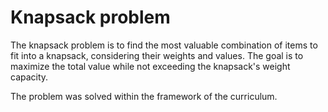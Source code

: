 # Knapsack problem
The knapsack problem is to find the most valuable combination of items to fit into a knapsack, considering their weights and values. The goal is to maximize the total value while not exceeding the knapsack's weight capacity.

The problem was solved within the framework of the curriculum.